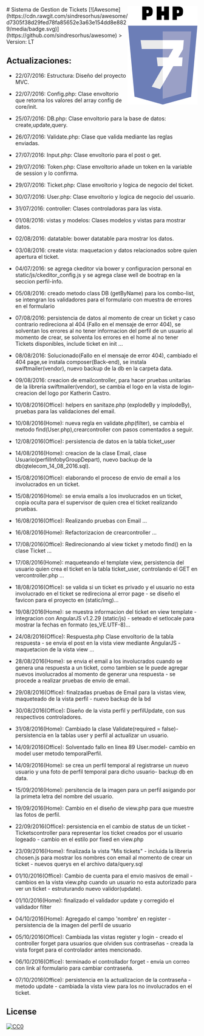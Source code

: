<img src="php7.png" align="right" />
# Sistema de Gestion de Tickets [![Awesome](https://cdn.rawgit.com/sindresorhus/awesome/d7305f38d29fed78fa85652e3a63e154dd8e8829/media/badge.svg)](https://github.com/sindresorhus/awesome)
> Version: LT




## Actualizaciones:

- 22/07/2016: Estructura: Diseño del proyecto MVC.

- 22/07/2016: Config.php: Clase envoltorio que retorna los valores del array config de core/init.

- 25/07/2016: DB.php: Clase envoltorio para la base de datos: create,update,query.

- 26/07/2016: Validate.php: Clase que valida mediante las reglas enviadas.

- 27/07/2016: Input.php: Clase envoltorio para el post o get.

- 29/07/2016: Token.php: Clase envoltorio añade un token en la variable de session y lo confirma.

- 29/07/2016: Ticket.php: Clase envoltorio y logica de negocio del ticket.

- 30/07/2016: User.php: Clase envoltorio y logica de negocio del usuario.

- 31/07/2016: controller: Clases controladoras para las vista.

- 01/08/2016: vistas y modelos: Clases modelos y vistas para mostrar datos.

- 02/08/2016: datatable: bower datatable para mostrar los datos.

- 03/08/2016: create vista: maquetacion y datos relacionados sobre quien apertura el ticket.

- 04/07/2016: se agrega ckeditor via bower y configuracion personal en static/js/ckeditor_config.js y se agrega clase well de bootrap en la seccion perfil-info.

- 05/08/2016: creado metodo class DB (getByName) para los combo-list, se intengran los validadores para el formulario con muestra de errores en el formulario

- 07/08/2016: persistencia de datos al momento de crear un ticket y caso contrario redireciona al 404 (Fallo en el mensaje de error 404), se solventan los errores al no tener informacion del perfil de un usuario al momento de crear, se solventa los errores en el home al no tener Tickets disponibles, include ticket en init ...

- 08/08/2016: Solucionado(Fallo en el mensaje de error 404), cambiado el 404 page,se instala composer(Back-end), se instala swiftmailer(vendor), nuevo backup de la db en la carpeta data.

- 09/08/2016: creacion de emailcontroller, para hacer pruebas unitarias de la libreria swiftmailer(vendor), se cambia el logo en la vista de login- creacion del logo por Katherin Castro.

- 10/08/2016(Office): helpers en sanitaze.php (explodeBy y implodeBy), pruebas para las validaciones del email.

- 10/08/2016(Home): nueva regla en validate.php(filter), se cambia el metodo find(User.php),crearcontroller con pasos comentados a seguir.

- 12/08/2016(Office): persistencia de datos en la tabla ticket_user

- 14/08/2016(Home): creacion de la clase Email, clase Usuario(perfilInfobyGroupDepart), nuevo backup de la db(qtelecom_14_08_2016.sql).

- 15/08/2016(Office): elaborando el proceso de envio de email a los involucrados en un ticket.

- 15/08/2016(Home): se envia emails a los involucrados en un ticket, copia oculta para el supervisor de quien crea el ticket realizando pruebas.

- 16/08/2016(Office): Realizando pruebas con Email ...

- 16/08/2016(Home): Refactorizacion de crearcontroller ...

- 17/08/2016(Office): Redirecionando al view ticket y metodo find() en la clase Ticket ...

- 17/08/2016(Home): maqueteando el template view, persistencia del usuario quien crea el ticket en la tabla ticket_user, controlando el GET en vercontroller.php ...

- 18/08/2016(Office): se valida si un ticket es privado y el usuario no esta involucrado en el ticket se redireciona al error page - se diseño el favicon para el proyecto en (static/img)...

- 19/08/2016(Home): se muestra informacion del ticket en view template - integracion con AngularJS v1.2.29 (static/js) - seteado el setlocale para mostrar la fechas en formato (es_VE.UTF-8)...

- 24/08/2016(Office):  Respuesta.php Clase envoltorio de la tabla respuesta - se envia el post en la vista view mediante AngularJS - maquetacion de la vista view ...

- 28/08/2016(Home): se envia el email a los involucrados cuando se genera una respuesta a un ticket, como tambien se le puede agregar nuevos involucrados al momento de generar una respuesta - se procede a realizar pruebas de envio de email.

- 29/08/2016(Office): finalzadas pruebas de Email para la vistas view, maqueteado de la vista perfil - nuevo backup de la bd

- 30/08/2016(Office): Diseño de la vista perfil y perfilUpdate, con sus respectivos controladores.

- 31/08/2016(Home): Cambiado la clase Validate(required = false)- persistencia en la tablas user y perfil al actualizar un usuario.

- 14/09/2016(Office): Solventado fallo en linea 89 User.model- cambio en model user metodo temporalPerfil.

- 14/09/2016(Home): se crea un perfil temporal al registrarse un nuevo usuario y una foto de perfil temporal para dicho usuario- backup db en data.

- 15/09/2016(Home): persitencia de la imagen para un perfil asigando por la primeta letra del nombre del usuario.

- 19/09/2016(Home): Cambio en el diseño de view.php para que muestre las fotos de perfil.

- 22/09/2016(Office): persistencia en el cambio de status de un ticket - Ticketscontroller para representar los ticket creados por el usuario logeado - cambio en el estilo por fixed en view.php

- 23/09/2016(Home): finalizada la vista "Mis tickets" - incluida la libreria chosen.js para mostrar los nombres con email al momento de crear un ticket - nuevos querys en el archivo data/query.sql

- 01/10/2016(Office): Cambio de cuenta para el envio masivos de email - cambios en la vista view.php cuando un usuario no esta autorizado para ver un ticket - estruturando nuevo validor(update).

- 01/10/2016(Home): finalizado el validador update y corregido el validador filter

- 04/10/2016(Home): Agregado el campo 'nombre' en register - persistencia de la imagen del perfil de usuario

- 05/10/2016(Office): Cambiada las vistas register y login - creado el controller forget para usuarios que olviden sus contraseñas - creada la vista forget para el controlador antes mencionado.

- 06/10/2016(Office): terminado el controllador forget - envia un correo con link al formulario para cambiar contraseña.

- 07/10/2016(Office): persistencia en la actualizacion de la contraseña - metodo update - cambiada la vista view para los no involucrados en el ticket.

## License

[![CC0](https://licensebuttons.net/p/zero/1.0/88x31.png)](http://creativecommons.org/publicdomain/zero/1.0/)
